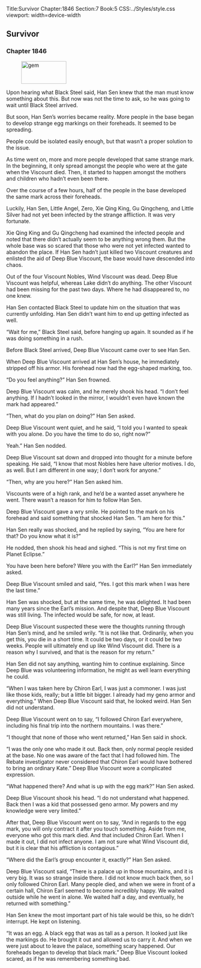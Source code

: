 Title:Survivor 
Chapter:1846 
Section:7 
Book:5 
CSS:../Styles/style.css 
viewport: width=device-width
  
## Survivor
### Chapter 1846
  
<figure>
	<img src="../Images/gem.gif" alt="gem" id="gem" width="120" height="60" />
</figure>
  

  
Upon hearing what Black Steel said, Han Sen knew that the man must know something about this. But now was not the time to ask, so he was going to wait until Black Steel arrived.

But soon, Han Sen’s worries became reality. More people in the base began to develop strange egg markings on their foreheads. It seemed to be spreading.

People could be isolated easily enough, but that wasn’t a proper solution to the issue.

As time went on, more and more people developed that same strange mark. In the beginning, it only spread amongst the people who were at the gate when the Viscount died. Then, it started to happen amongst the mothers and children who hadn’t even been there.

Over the course of a few hours, half of the people in the base developed the same mark across their foreheads.

Luckily, Han Sen, Little Angel, Zero, Xie Qing King, Gu Qingcheng, and Little Silver had not yet been infected by the strange affliction. It was very fortunate.

Xie Qing King and Gu Qingcheng had examined the infected people and noted that there didn’t actually seem to be anything wrong them. But the whole base was so scared that those who were not yet infected wanted to abandon the place. If Han Sen hadn’t just killed two Viscount creatures and enlisted the aid of Deep Blue Viscount, the base would have descended into chaos.

Out of the four Viscount Nobles, Wind Viscount was dead. Deep Blue Viscount was helpful, whereas Lake didn’t do anything. The other Viscount had been missing for the past two days. Where he had disappeared to, no one knew.

Han Sen contacted Black Steel to update him on the situation that was currently unfolding. Han Sen didn’t want him to end up getting infected as well.

“Wait for me,” Black Steel said, before hanging up again. It sounded as if he was doing something in a rush.

Before Black Steel arrived, Deep Blue Viscount came over to see Han Sen.

When Deep Blue Viscount arrived at Han Sen’s house, he immediately stripped off his armor. His forehead now had the egg-shaped marking, too.

“Do you feel anything?” Han Sen frowned.

Deep Blue Viscount was calm, and he merely shook his head. “I don’t feel anything. If I hadn’t looked in the mirror, I wouldn’t even have known the mark had appeared.”

“Then, what do you plan on doing?” Han Sen asked.

Deep Blue Viscount went quiet, and he said, “I told you I wanted to speak with you alone. Do you have the time to do so, right now?”

Yeah.” Han Sen nodded.

Deep Blue Viscount sat down and dropped into thought for a minute before speaking. He said, “I know that most Nobles here have ulterior motives. I do, as well. But I am different in one way; I don’t work for anyone.”

“Then, why are you here?” Han Sen asked him.

Viscounts were of a high rank, and he’d be a wanted asset anywhere he went. There wasn’t a reason for him to follow Han Sen.

Deep Blue Viscount gave a wry smile. He pointed to the mark on his forehead and said something that shocked Han Sen. “I am here for this.”

Han Sen really was shocked, and he replied by saying, “You are here for that? Do you know what it is?”

He nodded, then shook his head and sighed. “This is not my first time on Planet Eclipse.”

You have been here before? Were you with the Earl?” Han Sen immediately asked.

Deep Blue Viscount smiled and said, “Yes. I got this mark when I was here the last time.”

Han Sen was shocked, but at the same time, he was delighted. It had been many years since the Earl’s mission. And despite that, Deep Blue Viscount was still living. The infected would be safe, for now, at least.

Deep Blue Viscount suspected these were the thoughts running through Han Sen’s mind, and he smiled wrily. “It is not like that. Ordinarily, when you get this, you die in a short time. It could be two days, or it could be two weeks. People will ultimately end up like Wind Viscount did. There is a reason why I survived, and that is the reason for my return.”

Han Sen did not say anything, wanting him to continue explaining. Since Deep Blue was volunteering information, he might as well learn everything he could.

“When I was taken here by Chiron Earl, I was just a commoner. I was just like those kids, really; but a little bit bigger. I already had my geno armor and everything.” When Deep Blue Viscount said that, he looked weird. Han Sen did not understand.

Deep Blue Viscount went on to say, “I followed Chiron Earl everywhere, including his final trip into the northern mountains. I was there.”

“I thought that none of those who went returned,” Han Sen said in shock.

“I was the only one who made it out. Back then, only normal people resided at the base. No one was aware of the fact that I had followed him. The Rebate investigator never considered that Chiron Earl would have bothered to bring an ordinary Kate.” Deep Blue Viscount wore a complicated expression.

“What happened there? And what is up with the egg mark?” Han Sen asked.

Deep Blue Viscount shook his head. “I do not understand what happened. Back then I was a kid that possessed geno armor. My powers and my knowledge were very limited.”

After that, Deep Blue Viscount went on to say, “And in regards to the egg mark, you will only contract it after you touch something. Aside from me, everyone who got this mark died. And that included Chiron Earl. When I made it out, I did not infect anyone. I am not sure what Wind Viscount did, but it is clear that his affliction is contagious.”

“Where did the Earl’s group encounter it, exactly?” Han Sen asked.

Deep Blue Viscount said, “There is a palace up in those mountains, and it is very big. It was so strange inside there. I did not know much back then, so I only followed Chiron Earl. Many people died, and when we were in front of a certain hall, Chiron Earl seemed to become incredibly happy. We waited outside while he went in alone. We waited half a day, and eventually, he returned with something.”

Han Sen knew the most important part of his tale would be this, so he didn’t interrupt. He kept on listening.

“It was an egg. A black egg that was as tall as a person. It looked just like the markings do. He brought it out and allowed us to carry it. And when we were just about to leave the palace, something scary happened. Our foreheads began to develop that black mark.” Deep Blue Viscount looked scared, as if he was remembering something bad.